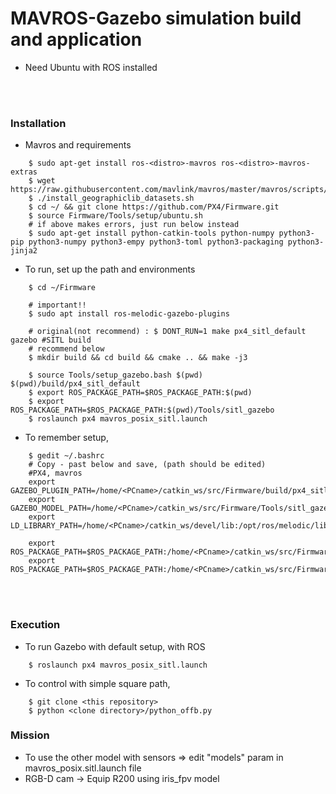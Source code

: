 # MAVROS-Gazebo simulation build and application
+ Need Ubuntu with ROS installed

<br><br>

### Installation 
+ Mavros and requirements
~~~shell
    $ sudo apt-get install ros-<distro>-mavros ros-<distro>-mavros-extras
    $ wget https://raw.githubusercontent.com/mavlink/mavros/master/mavros/scripts/install_geographiclib_datasets.sh
    $ ./install_geographiclib_datasets.sh
    $ cd ~/ && git clone https://github.com/PX4/Firmware.git
    $ source Firmware/Tools/setup/ubuntu.sh
    # if above makes errors, just run below instead
    $ sudo apt-get install python-catkin-tools python-numpy python3-pip python3-numpy python3-empy python3-toml python3-packaging python3-jinja2
~~~
+ To run, set up the path and environments
~~~shell
    $ cd ~/Firmware
    
    # important!!
    $ sudo apt install ros-melodic-gazebo-plugins

    # original(not recommend) : $ DONT_RUN=1 make px4_sitl_default gazebo #SITL build
    # recommend below
    $ mkdir build && cd build && cmake .. && make -j3
    
    $ source Tools/setup_gazebo.bash $(pwd) $(pwd)/build/px4_sitl_default
    $ export ROS_PACKAGE_PATH=$ROS_PACKAGE_PATH:$(pwd)
    $ export ROS_PACKAGE_PATH=$ROS_PACKAGE_PATH:$(pwd)/Tools/sitl_gazebo
    $ roslaunch px4 mavros_posix_sitl.launch
~~~
+ To remember setup,
~~~shell
    $ gedit ~/.bashrc
    # Copy - past below and save, (path should be edited)
    #PX4, mavros
    export GAZEBO_PLUGIN_PATH=/home/<PCname>/catkin_ws/src/Firmware/build/px4_sitl_default/build_gazebo
    export GAZEBO_MODEL_PATH=/home/<PCname>/catkin_ws/src/Firmware/Tools/sitl_gazebo/models
    export LD_LIBRARY_PATH=/home/<PCname>/catkin_ws/devel/lib:/opt/ros/melodic/lib:/home/<PCname>/catkin_ws/src/Firmware/build/px4_sitl_default/build_gazebo

    export ROS_PACKAGE_PATH=$ROS_PACKAGE_PATH:/home/<PCname>/catkin_ws/src/Firmware
    export ROS_PACKAGE_PATH=$ROS_PACKAGE_PATH:/home/<PCname>/catkin_ws/src/Firmware/Tools/sitl_gazebo
~~~

<br><br>

### Execution
+ To run Gazebo with default setup, with ROS
~~~shell
    $ roslaunch px4 mavros_posix_sitl.launch
~~~
+ To control with simple square path,
~~~shell
    $ git clone <this repository>
    $ python <clone directory>/python_offb.py
~~~


### Mission
+ To use the other model with sensors => edit "models" param in mavros_posix.sitl.launch file
+ RGB-D cam -> Equip R200 using iris_fpv model
